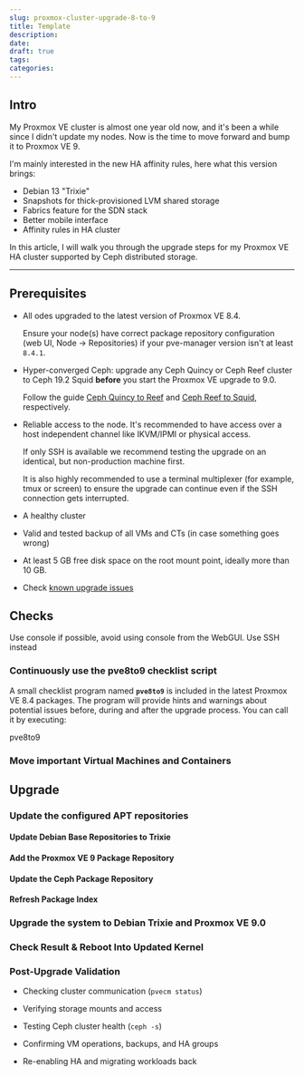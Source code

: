 ```yaml
---
slug: proxmox-cluster-upgrade-8-to-9
title: Template
description:
date:
draft: true
tags:
categories:
---
```


## Intro

My Proxmox VE cluster is almost one year old now, and it's been a while since I didn't update my nodes. Now is the time to move forward and bump it to Proxmox VE 9.

I'm mainly interested in the new HA affinity rules, here what this version brings:
- Debian 13 "Trixie"
- Snapshots for thick-provisioned LVM shared storage
- Fabrics feature for the SDN stack
- Better mobile interface
- Affinity rules in HA cluster

In this article, I will walk you through the upgrade steps for my Proxmox VE HA cluster supported by Ceph distributed storage.

---
## Prerequisites

- All odes upgraded to the latest version of Proxmox VE 8.4.
    
    Ensure your node(s) have correct package repository configuration (web UI, Node -> Repositories) if your pve-manager version isn't at least `8.4.1`.
    
- Hyper-converged Ceph: upgrade any Ceph Quincy or Ceph Reef cluster to Ceph 19.2 Squid **before** you start the Proxmox VE upgrade to 9.0.
    
    Follow the guide [Ceph Quincy to Reef](https://pve.proxmox.com/wiki/Ceph_Quincy_to_Reef "Ceph Quincy to Reef") and [Ceph Reef to Squid](https://pve.proxmox.com/wiki/Ceph_Reef_to_Squid "Ceph Reef to Squid"), respectively.
    
- Reliable access to the node. It's recommended to have access over a host independent channel like IKVM/IPMI or physical access.
    
    If only SSH is available we recommend testing the upgrade on an identical, but non-production machine first.
    
    It is also highly recommended to use a terminal multiplexer (for example, tmux or screen) to ensure the upgrade can continue even if the SSH connection gets interrupted.
    
- A healthy cluster
- Valid and tested backup of all VMs and CTs (in case something goes wrong)
- At least 5 GB free disk space on the root mount point, ideally more than 10 GB.
- Check [known upgrade issues](https://pve.proxmox.com/wiki/Upgrade_from_8_to_9#Known_Upgrade_Issues)

## Checks


Use console if possible, avoid using console from the WebGUI. Use SSH instead

### Continuously use the **pve8to9** checklist script

A small checklist program named **`pve8to9`** is included in the latest Proxmox VE 8.4 packages. The program will provide hints and warnings about potential issues before, during and after the upgrade process. You can call it by executing:

 pve8to9

### Move important Virtual Machines and Containers


## Upgrade
### Update the configured APT repositories

#### Update Debian Base Repositories to Trixie

#### Add the Proxmox VE 9 Package Repository

#### Update the Ceph Package Repository

#### Refresh Package Index

### Upgrade the system to Debian Trixie and Proxmox VE 9.0

### Check Result & Reboot Into Updated Kernel


### Post-Upgrade Validation

- Checking cluster communication (`pvecm status`)
    
- Verifying storage mounts and access
    
- Testing Ceph cluster health (`ceph -s`)
    
- Confirming VM operations, backups, and HA groups
    
- Re-enabling HA and migrating workloads back